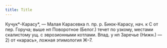 ```yaml
---
title: Title
---
```


Кучук*-Карасу*, — Малая Карасевка п. пр. р. Биюк-Карасу, нач. к С от пер.
Горуча; выше нп Поворотное (Белог.) течет по узкому, местами скалистому ущ. с
эврозионными котлами. Впад. у нп Заречье (Нижн.) — 2) от «карась», ложная
этимология Ж–7.
